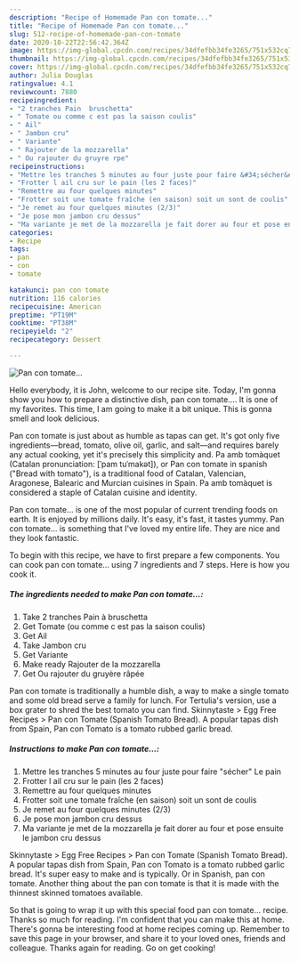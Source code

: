 ```yaml
---
description: "Recipe of Homemade Pan con tomate..."
title: "Recipe of Homemade Pan con tomate..."
slug: 512-recipe-of-homemade-pan-con-tomate
date: 2020-10-22T22:56:42.364Z
image: https://img-global.cpcdn.com/recipes/34dfefbb34fe3265/751x532cq70/pan-con-tomate-photo-principale-de-la-recette.jpg
thumbnail: https://img-global.cpcdn.com/recipes/34dfefbb34fe3265/751x532cq70/pan-con-tomate-photo-principale-de-la-recette.jpg
cover: https://img-global.cpcdn.com/recipes/34dfefbb34fe3265/751x532cq70/pan-con-tomate-photo-principale-de-la-recette.jpg
author: Julia Douglas
ratingvalue: 4.1
reviewcount: 7880
recipeingredient:
- "2 tranches Pain  bruschetta"
- " Tomate ou comme c est pas la saison coulis"
- " Ail"
- " Jambon cru"
- " Variante"
- " Rajouter de la mozzarella"
- " Ou rajouter du gruyre rpe"
recipeinstructions:
- "Mettre les tranches 5 minutes au four juste pour faire &#34;sécher&#34; Le pain"
- "Frotter l ail cru sur le pain (les 2 faces)"
- "Remettre au four quelques minutes"
- "Frotter soit une tomate fraîche (en saison) soit un sont de coulis"
- "Je remet au four quelques minutes (2/3)"
- "Je pose mon jambon cru dessus"
- "Ma variante je met de la mozzarella je fait dorer au four et pose ensuite le jambon cru dessus"
categories:
- Recipe
tags:
- pan
- con
- tomate

katakunci: pan con tomate 
nutrition: 116 calories
recipecuisine: American
preptime: "PT19M"
cooktime: "PT38M"
recipeyield: "2"
recipecategory: Dessert

---
```



![Pan con tomate...](https://img-global.cpcdn.com/recipes/34dfefbb34fe3265/751x532cq70/pan-con-tomate-photo-principale-de-la-recette.jpg)

Hello everybody, it is John, welcome to our recipe site. Today, I'm gonna show you how to prepare a distinctive dish, pan con tomate.... It is one of my favorites. This time, I am going to make it a bit unique. This is gonna smell and look delicious.

Pan con tomate is just about as humble as tapas can get. It&#39;s got only five ingredients—bread, tomato, olive oil, garlic, and salt—and requires barely any actual cooking, yet it&#39;s precisely this simplicity and. Pa amb tomàquet (Catalan pronunciation: [ˈpam tuˈmakət]), or Pan con tomate in spanish (&#34;Bread with tomato&#34;), is a traditional food of Catalan, Valencian, Aragonese, Balearic and Murcian cuisines in Spain. Pa amb tomàquet is considered a staple of Catalan cuisine and identity.

Pan con tomate... is one of the most popular of current trending foods on earth. It is enjoyed by millions daily. It's easy, it's fast, it tastes yummy. Pan con tomate... is something that I've loved my entire life. They are nice and they look fantastic.


To begin with this recipe, we have to first prepare a few components. You can cook pan con tomate... using 7 ingredients and 7 steps. Here is how you cook it.

<!--inarticleads1-->

##### The ingredients needed to make Pan con tomate...:

1. Take 2 tranches Pain à bruschetta
1. Get  Tomate (ou comme c est pas la saison coulis)
1. Get  Ail
1. Take  Jambon cru
1. Get  Variante
1. Make ready  Rajouter de la mozzarella
1. Get  Ou rajouter du gruyère râpée


Pan con tomate is traditionally a humble dish, a way to make a single tomato and some old bread serve a family for lunch. For Tertulia&#39;s version, use a box grater to shred the best tomato you can find. Skinnytaste &gt; Egg Free Recipes &gt; Pan con Tomate (Spanish Tomato Bread). A popular tapas dish from Spain, Pan con Tomato is a tomato rubbed garlic bread. 

<!--inarticleads2-->

##### Instructions to make Pan con tomate...:

1. Mettre les tranches 5 minutes au four juste pour faire &#34;sécher&#34; Le pain
1. Frotter l ail cru sur le pain (les 2 faces)
1. Remettre au four quelques minutes
1. Frotter soit une tomate fraîche (en saison) soit un sont de coulis
1. Je remet au four quelques minutes (2/3)
1. Je pose mon jambon cru dessus
1. Ma variante je met de la mozzarella je fait dorer au four et pose ensuite le jambon cru dessus


Skinnytaste &gt; Egg Free Recipes &gt; Pan con Tomate (Spanish Tomato Bread). A popular tapas dish from Spain, Pan con Tomato is a tomato rubbed garlic bread. It&#39;s super easy to make and is typically. Or in Spanish, pan con tomate. Another thing about the pan con tomate is that it is made with the thinnest skinned tomatoes available. 

So that is going to wrap it up with this special food pan con tomate... recipe. Thanks so much for reading. I'm confident that you can make this at home. There's gonna be interesting food at home recipes coming up. Remember to save this page in your browser, and share it to your loved ones, friends and colleague. Thanks again for reading. Go on get cooking!
